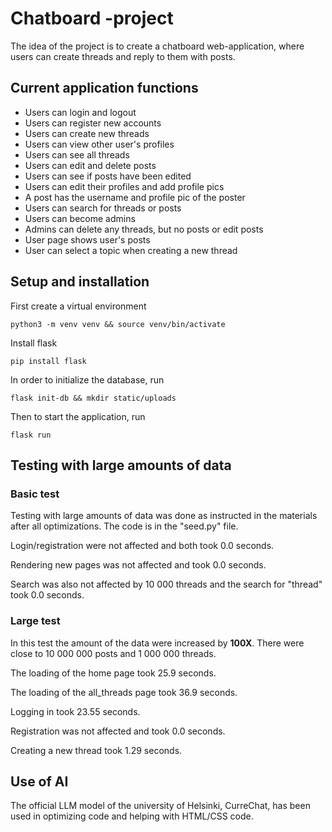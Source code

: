 # Chatboard -project
The idea of the project is to create a chatboard web-application, where users can create threads and reply to them with posts.

## Current application functions

* Users can login and logout
* Users can register new accounts
* Users can create new threads
* Users can view other user's profiles
* Users can see all threads
* Users can edit and delete posts
* Users can see if posts have been edited
* Users can edit their profiles and add profile pics
* A post has the username and profile pic of the poster
* Users can search for threads or posts
* Users can become admins
* Admins can delete any threads, but no posts or edit posts
* User page shows user's posts
* User can select a topic when creating a new thread

## Setup and installation

First create a virtual environment
```
python3 -m venv venv && source venv/bin/activate
```
Install flask
```
pip install flask
```

In order to initialize the database, run

```
flask init-db && mkdir static/uploads
```

Then to start the application, run

```
flask run
```

## Testing with large amounts of data
### Basic test
Testing with large amounts of data was done as instructed in the materials after all optimizations. The code is in the "seed.py" file.

Login/registration were not affected and both took 0.0 seconds.

Rendering new pages was not affected and took 0.0 seconds.

Search was also not affected by 10 000 threads and the search for "thread" took 0.0 seconds.

### Large test
In this test the amount of the data were increased by __100X__. There were close to 10 000 000 posts and 1 000 000 threads.

The loading of the home page took 25.9 seconds.

The loading of the all_threads page took 36.9 seconds.

Logging in took 23.55 seconds.

Registration was not affected and took 0.0 seconds.

Creating a new thread took 1.29 seconds.



## Use of AI
The official LLM model of the university of Helsinki, CurreChat, has been used in optimizing code and helping with HTML/CSS code.


